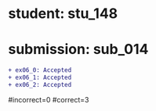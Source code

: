 # student: stu_148
# submission: sub_014

```diff
+ ex06_0: Accepted
+ ex06_1: Accepted
+ ex06_2: Accepted
```
#incorrect=0
#correct=3
